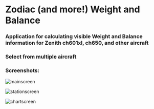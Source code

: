 # Zodiac (and more!) Weight and Balance
### Application for calculating visible Weight and Balance information for Zenith ch601xl, ch650, and other aircraft

### Select from multiple aircraft

### Screenshots:  
![mainscreen](https://github.com/N129BZ/weightbalance/assets/47579080/a73e7a1b-368e-4288-8a57-c8ad6dd25dd4)  

![stationscreen](https://github.com/N129BZ/weightbalance/assets/47579080/6877ac4f-8d84-4e22-8420-676d26de06ec)  

![chartscreen](https://github.com/N129BZ/weightbalance/assets/47579080/2e82cf66-6f3e-44c5-bf33-9cb464440be0)  
